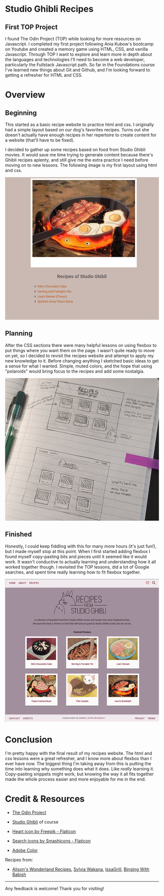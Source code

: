 
# Studio Ghibli Recipes

## First TOP Project

I found The Odin Project (TOP) while looking for more resources on Javascript. I completed my first project following Ania Kubow's bootcamp on Youtube and created a memory game using HTML, CSS, and vanilla Javascript. Through TOP I want to explore and learn more in depth about the languages and technologies I'll need to become a web developer, particularly the Fullstack Javascript path. So far in the Foundations course I've learned new things about Git and Github, and I'm looking forward to getting a refresher for HTML and CSS.

# Overview

## Beginning

This started as a basic recipe website to practice html and css. I originally had a simple layout based on our dog's favorites recipes. Turns out she doesn't actually have enough recipes in her repertoire to create content for a website (that'll have to be fixed).

I decided to gather up some recipes based on food from Studio Ghibli movies. It would save me time trying to generate content because there's Ghibli recipes aplenty, and still give me the extra practice I need before moving on to new lessons. The following image is my first layout using html and css.

![game title](/src/images/ghibliRecipesOri.png)

## Planning

After the CSS sections there were many helpful lessons on using flexbox to put things where you want them on the page. I wasn't quite ready to move on yet, so I decided to revisit the recipes website and attempt to apply my new knowledge to it. Before changing anything I sketched basic ideas to get a sense for what I wanted. Simple, muted colors, and the hope that using "polaroids" would bring focus to the recipes and add some nostalgia.

![Sketches](/src/images/sketches.png)


## Finished

Honestly, I could keep fiddling with this for many more hours (it's just fun!), but I made myself stop at this point. When I first started adding flexbox I found myself copy-pasting bits and pieces until it seemed like it would work. It wasn't conductive to actually learning and understanding how it all worked together though. I revisited the TOP lessons, did a lot of Google searches, and spent time really learning _how_ to fit flexbox together. 


![Fin](/src/images/ghibliRecipes600.png)




# Conclusion

I'm pretty happy with the final result of my recipes website. The html and css lessons were a great refresher, and I know more about flexbox than I ever have now. The biggest thing I'm taking away from this is putting the time into learning why something does what it does. Like _really_ learning it. Copy-pasting snippets might work, but knowing the way it all fits together made the whole process easier and more enjoyable for me in the end. 


# Credit & Resources
- [The Odin Project](https://www.theodinproject.com)

- [Studio Ghibli](https://ghiblicollection.com/) of course

- [Heart icon by Freepik - Flaticon](https://www.flaticon.com/free-icons/heart)

- [Search icons by Smashicons - Flaticon](https://www.flaticon.com/free-icons/search)

- [Adobe Color](https://color.adobe.com/create/color-wheel)

Recipes from:
 - [Alison's Wonderland Recipes](http://wonderlandrecipes.com), [Sylvia Wakana](https://sylviawakana.com), [IssaGrill](https://www.youtube.com/channel/UC5vRdlKbfMnfuGKuHpruPfA), [Binging With Babish](https://www.bingingwithbabish.com)

___
Any feedback is welcome! Thank you for visiting!
